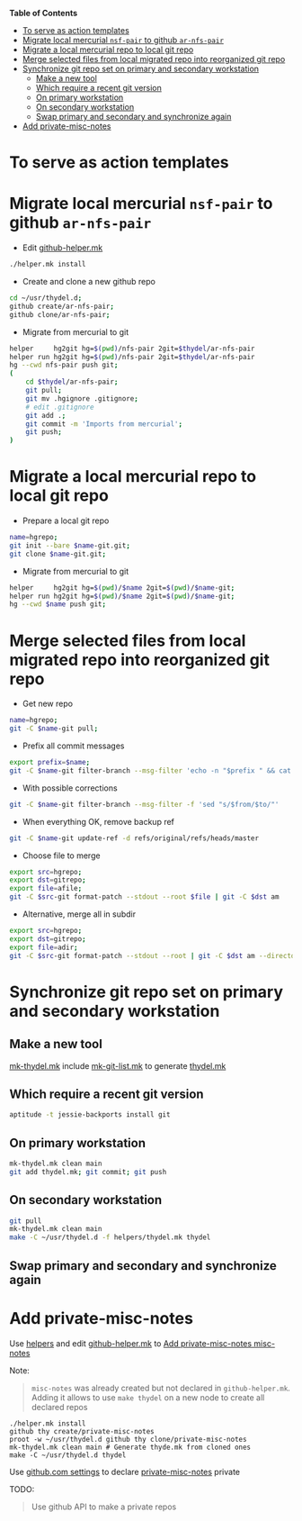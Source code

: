 <!-- markdown-toc start - Don't edit this section. Run M-x markdown-toc-generate-toc again -->
**Table of Contents**

- [To serve as action templates](#to-serve-as-action-templates)
- [Migrate local mercurial `nsf-pair` to github `ar-nfs-pair`](#migrate-local-mercurial-nsf-pair-to-github-ar-nfs-pair)
- [Migrate a local mercurial repo to local git repo](#migrate-a-local-mercurial-repo-to-local-git-repo)
- [Merge selected files from local migrated repo into reorganized git repo](#merge-selected-files-from-local-migrated-repo-into-reorganized-git-repo)
- [Synchronize git repo set on primary and secondary workstation](#synchronize-git-repo-set-on-primary-and-secondary-workstation)
    - [Make a new tool](#make-a-new-tool)
    - [Which require a recent git version](#which-require-a-recent-git-version)
    - [On primary workstation](#on-primary-workstation)
    - [On secondary workstation](#on-secondary-workstation)
    - [Swap primary and secondary and synchronize again](#swap-primary-and-secondary-and-synchronize-again)
- [Add private-misc-notes](#add-private-misc-notes)

<!-- markdown-toc end -->

# To serve as action templates

# Migrate local mercurial `nsf-pair` to github `ar-nfs-pair`

- Edit [github-helper.mk](https://github.com/thydel/helpers/commit/a5018f17318f07960d2c020379f6a6aea2d3a19c)

```bash
./helper.mk install
```

- Create and clone a new github repo

```bash
cd ~/usr/thydel.d;
github create/ar-nfs-pair;
github clone/ar-nfs-pair;
```

- Migrate from mercurial to git

```bash
helper     hg2git hg=$(pwd)/nfs-pair 2git=$thydel/ar-nfs-pair
helper run hg2git hg=$(pwd)/nfs-pair 2git=$thydel/ar-nfs-pair
hg --cwd nfs-pair push git;
(
	cd $thydel/ar-nfs-pair;
	git pull;
	git mv .hgignore .gitignore;
	# edit .gitignore
	git add .;
	git commit -m 'Imports from mercurial';
	git push;
)
```

# Migrate a local mercurial repo to local git repo

- Prepare a local git repo

```bash
name=hgrepo;
git init --bare $name-git.git;
git clone $name-git.git;
```
- Migrate from mercurial to git

```bash
helper     hg2git hg=$(pwd)/$name 2git=$(pwd)/$name-git;
helper run hg2git hg=$(pwd)/$name 2git=$(pwd)/$name-git;
hg --cwd $name push git;
```

# Merge selected files from local migrated repo into reorganized git repo

- Get new repo

```bash
name=hgrepo;
git -C $name-git pull;
```

- Prefix all commit messages

```bash
export prefix=$name;
git -C $name-git filter-branch --msg-filter 'echo -n "$prefix " && cat'
```

- With possible corrections

```bash
git -C $name-git filter-branch --msg-filter -f 'sed "s/$from/$to/"'
```

- When everything OK, remove backup ref

```bash
git -C $name-git update-ref -d refs/original/refs/heads/master

```

- Choose file to merge

```bash
export src=hgrepo;
export dst=gitrepo;
export file=afile;
git -C $src-git format-patch --stdout --root $file | git -C $dst am
```

- Alternative, merge all in subdir

```bash
export src=hgrepo;
export dst=gitrepo;
export file=adir;
git -C $src-git format-patch --stdout --root | git -C $dst am --directory $adir
```

# Synchronize git repo set on primary and secondary workstation

## Make a new tool

[mk-thydel.mk](mk-thydel.mk) include [mk-git-list.mk](mk-git-list.mk)
to generate [thydel.mk](thydel.mk)
  
## Which require a recent git version

```bash
aptitude -t jessie-backports install git
```

## On primary workstation

```bash
mk-thydel.mk clean main
git add thydel.mk; git commit; git push
```

## On secondary workstation

```bash
git pull
mk-thydel.mk clean main
make -C ~/usr/thydel.d -f helpers/thydel.mk thydel
```

## Swap primary and secondary and synchronize again

# Add private-misc-notes

Use [helpers][]
and edit [github-helper.mk][]
to [Add private-misc-notes misc-notes][]

Note:

> `misc-notes` was already created but not declared in
> `github-helper.mk`.  Adding it allows to use `make thydel` on a new
> node to create all declared repos

[helpers]:
	https://github.com/thydel/helpers "github.com repos"

[github-helper.mk]:
	https://github.com/thydel/helpers/blob/master/github-helper.mk "github.com file"

[Add private-misc-notes misc-notes]:
	https://github.com/thydel/helpers/commit/27bde59c2be6f7dd9c5ea3d4beca2271233ab50f "github.com commit"

```
./helper.mk install
github thy create/private-misc-notes
proot -w ~/usr/thydel.d github thy clone/private-misc-notes
mk-thydel.mk clean main # Generate thyde.mk from cloned ones
make -C ~/usr/thydel.d thydel
```

Use [github.com settings][] to declare [private-misc-notes][] private

TODO:

> Use github API to make a private repos

[github.com settings]:
	https://github.com/thydel/private-misc-notes/settings "github.com ops"

[private-misc-notes]:
	https://github.com/thydel/private-misc-notes "github.com repos"

